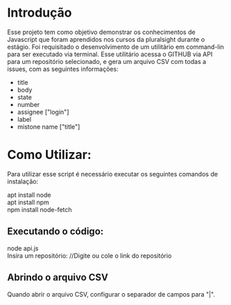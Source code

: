 # Introdução

Esse projeto tem como objetivo demonstrar os conhecimentos de Javascript que foram aprendidos nos cursos da pluralsight durante o estágio. Foi requisitado o desenvolvimento de um utilitário em command-lin para ser executado via terminal. Esse utilitário acessa o GITHUB via API para um repositório selecionado, e gera um arquivo CSV com todas a issues, com as seguintes informações: 

- title
- body
- state
- number
- assignee ["login"]
- label 
- mistone name ["title"]

# Como Utilizar:

Para utilizar esse script é necessário executar os seguintes comandos de instalação:

apt install node  
apt install npm  
npm install node-fetch  

## Executando o código:

node api.js  
Insira um repositório: //Digite ou cole o link do repositório

## Abrindo o arquivo CSV

Quando abrir o arquivo CSV, configurar o separador de campos para "|".